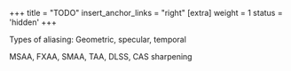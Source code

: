+++
title = "TODO"
insert_anchor_links = "right"
[extra]
weight = 1
status = 'hidden'
+++

Types of aliasing: Geometric, specular, temporal

MSAA, FXAA, SMAA, TAA, DLSS, CAS sharpening
